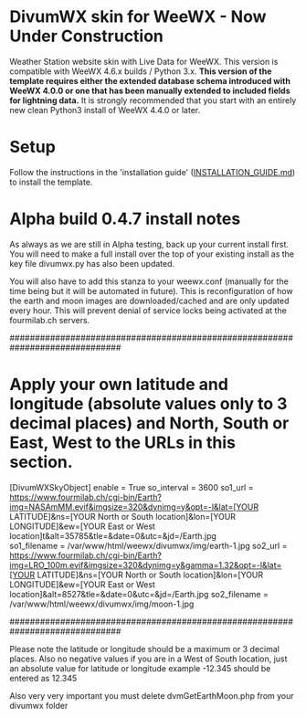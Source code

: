 # DivumWX skin for WeeWX - Now Under Construction
Weather Station website skin with Live Data for WeeWX. This version is compatible with WeeWX 4.6.x builds / Python 3.x. **This version of the template requires either the extended database schema introduced with WeeWX 4.0.0 or one that has been manually extended to included fields for lightning data.** It is strongly recommended that you start with an entirely new clean Python3 install of WeeWX 4.4.0 or later.


# Setup

Follow the instructions in the 'installation guide' ([INSTALLATION_GUIDE.md](https://github.com/Millardiang/weewx-divumwx/blob/alpha/INSTALLATION_GUIDE.md)) to install the template.

# Alpha build 0.4.7 install notes

As always as we are still in Alpha testing, back up your current install first. You will need to make a full install over the top of your existing install as the key file divumwx.py has also been updated.

You will also have to add this stanza to your weewx.conf (manually for the time being but it will be automated in future). This is reconfiguration of how the earth and moon images are downloaded/cached and are only updated every hour. This will prevent denial of service locks being activated at the fourmilab.ch servers.

##############################################################################

# Apply your own latitude and longitude (absolute values only to 3 decimal places) and North, South or East, West to the URLs in this section.

[DivumWXSkyObject]
    enable = True
    so_interval = 3600
    so1_url = https://www.fourmilab.ch/cgi-bin/Earth?img=NASAmMM.evif&imgsize=320&dynimg=y&opt=-l&lat=[YOUR LATITUDE]&ns=[YOUR North or South location]&lon=[YOUR LONGITUDE]&ew=[YOUR East or West location]t&alt=35785&tle=&date=0&utc=&jd=/Earth.jpg			 
    so1_filename = /var/www/html/weewx/divumwx/img/earth-1.jpg
    so2_url = https://www.fourmilab.ch/cgi-bin/Earth?img=LRO_100m.evif&imgsize=320&dynimg=y&gamma=1.32&opt=-l&lat=[YOUR LATITUDE]&ns=[YOUR North or South location]&lon=[YOUR LONGITUDE]&ew=[YOUR East or West location]&alt=8527&tle=&date=0&utc=&jd=/Earth.jpg
    so2_filename = /var/www/html/weewx/divumwx/img/moon-1.jpg
 

############################################################################## 

Please note the latitude or longitude should be a maximum or 3 decimal places. Also no negative values if you are in a West of South location, just an absolute value for latitude or longitude example -12.345 should be entered as 12.345

Also very very important you must delete dvmGetEarthMoon.php from your divumwx folder
